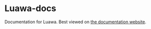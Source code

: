 # Luawa-docs

Documentation for Luawa. Best viewed on [the documentation website](http://doc.luawa.com).